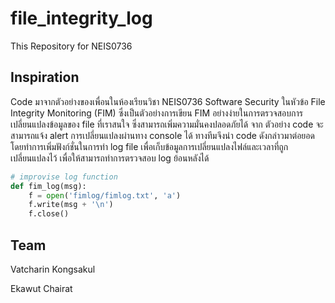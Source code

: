 # file_integrity_log

This Repository for NEIS0736

## Inspiration
Code มาจากตัวอย่างของเพื่อนในห้องเรียนวิชา  NEIS0736 Software Security ในหัวข้อ File Integrity Monitoring (FIM) ซึ่งเป็นตัวอย่างการเขียน FIM อย่างง่ายในการตรวจสอบการเปลี่ยนแปลงข้อมูลของ file ที่เราสนใจ ซึ่งสามารถเพิ่มความมั่นคงปลอดภัยได้ 
จาก ตัวอย่าง code จะสามารถแจ้ง alert การเปลี่ยนแปลงผ่านทาง console ได้ ทางทีมจึงนำ code ดังกล่าวมาต่อยอดโดยทำการเพิ่มฟังก์ชั่นในการทำ log file เพื่อเก็บข้อมูลการเปลี่ยนแปลงไฟล์และเวลาที่ถูกเปลี่ยนแปลงไว้ เพื่อให้สามารถทำการตรวจสอบ log ย้อนหลังได้

```python
# improvise log function
def fim_log(msg):
    f = open('fimlog/fimlog.txt', 'a')
    f.write(msg + '\n')
    f.close()
```
## Team
Vatcharin Kongsakul 

Ekawut  Chairat
